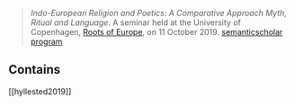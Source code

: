 > *Indo-European Religion and Poetics: A Comparative Approach Myth, Ritual and Language*. A seminar held at the University of Copenhagen, [Roots of Europe](roots-of-europe.md), on 11 October 2019. [semanticscholar](https://www.semanticscholar.org/paper/Indo-European-Religion-and-Poetics-%E2%80%93-A-Comparative-M%C3%BCnter-Anfosso/585f3723b60c92a1e307c91310676bf3d7ce82e5?p2df) [program](https://rootsofeurope.ku.dk/english/calendar/events-2019/indo-european-religion-and-poetics/IERP-program-final.pdf)


## Contains
[[hyllested2019]]